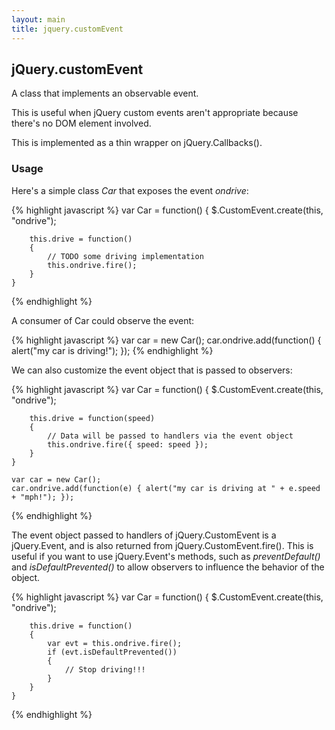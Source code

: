 ```yaml
---
layout: main
title: jquery.customEvent
---
```


## jQuery.customEvent
A class that implements an observable event. 

This is useful when jQuery custom events aren't appropriate because there's no DOM element involved. 

This is implemented as a thin wrapper on jQuery.Callbacks().

### Usage

Here's a simple class *Car* that exposes the event *ondrive*:

{% highlight javascript %}
    var Car = function()
    {
        $.CustomEvent.create(this, "ondrive");
    
        this.drive = function()
        {
            // TODO some driving implementation
            this.ondrive.fire();
        }
    }
{% endhighlight %}

A consumer of Car could observe the event:

{% highlight javascript %}
    var car = new Car();
    car.ondrive.add(function() { alert("my car is driving!"); });
{% endhighlight %}

We can also customize the event object that is passed to observers:

{% highlight javascript %}
    var Car = function()
    {
        $.CustomEvent.create(this, "ondrive");
    
        this.drive = function(speed)
        {
            // Data will be passed to handlers via the event object
            this.ondrive.fire({ speed: speed }); 
        }
    }

    var car = new Car();
    car.ondrive.add(function(e) { alert("my car is driving at " + e.speed + "mph!"); });
{% endhighlight %}

The event object passed to handlers of jQuery.CustomEvent is a jQuery.Event, and is
also returned from jQuery.CustomEvent.fire(). This is useful if you want to use jQuery.Event's methods, 
such as *preventDefault()* and *isDefaultPrevented()* to allow observers to influence the behavior of the
object.

{% highlight javascript %}
    var Car = function()
    {
        $.CustomEvent.create(this, "ondrive");
    
        this.drive = function()
        {
            var evt = this.ondrive.fire(); 
            if (evt.isDefaultPrevented())
            {
                // Stop driving!!!
            }
        }
    }
{% endhighlight %}
